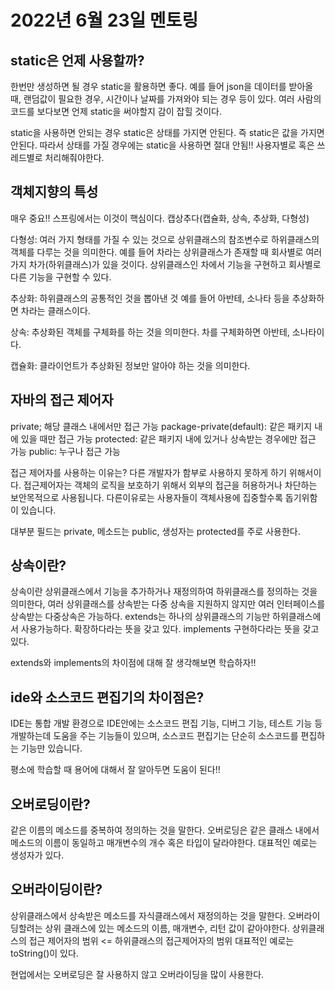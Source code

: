 # 2022년 6월 23일 멘토링

## static은 언제 사용할까?
한번만 생성하면 될 경우 static을 활용하면 좋다.
예를 들어 json을 데이터를 받아올 때, 랜덤값이 필요한 경우, 시간이나 날짜를 가져와야 되는 경우 등이 있다.
여러 사람의 코드를 보다보면 언제 static을 써야할지 감이 잡힐 것이다.

static을 사용하면 안되는 경우
static은 상태를 가지면 안된다. 즉 static은 값을 가지면 안된다.
따라서 상태를 가질 경우에는 static을 사용하면 절대 안됨!!
사용자별로 혹은 쓰레드별로 처리해줘야한다.

## 객체지향의 특성
매우 중요!! 스프링에서는 이것이 핵심이다.
캡상추다(캡슐화, 상속, 추상화, 다형성)

다형성: 여러 가지 형태를 가질 수 있는 것으로 상위클래스의 참조변수로 하위클래스의 객체를 다루는 것을 의미한다. 
예를 들어 차라는 상위클래스가 존재할 때 회사별로 여러 가지 차가(하위클래스)가 있을 것이다. 상위클래스인 차에서 기능을 구현하고 회사별로 다른 기능을 구현할 수 있다.

추상화: 하위클래스의 공통적인 것을 뽑아낸 것
예를 들어 아반테, 소나타 등을 추상화하면 차라는 클래스이다.

상속: 추상화된 객체를 구체화를 하는 것을 의미한다.
차를 구체화하면 아반테, 소나타이다.

캡슐화: 클라이언트가 추상화된 정보만 알아야 하는 것을 의미한다.

## 자바의 접근 제어자
private; 해당 클래스 내에서만 접근 가능
package-private(default): 같은 패키지 내에 있을 때만 접근 가능
protected: 같은 패키지 내에 있거나 상속받는 경우에만 접근 가능
public: 누구나 접근 가능

접근 제어자를 사용하는 이유는?
다른 개발자가 함부로 사용하지 못하게 하기 위해서이다. 
접근제어자는 객체의 로직을 보호하기 위해서 외부의 접근을 허용하거나 차단하는 보안목적으로 사용됩니다. 다른이유로는 사용자들이 객체사용에 집중할수록 돕기위함이 있습니다.

대부분 필드는 private, 메소드는 public, 생성자는 protected를 주로 사용한다.

## 상속이란?
상속이란 상위클래스에서 기능을 추가하거나 재정의하여 하위클래스를 정의하는 것을 의미한다, 
여러 상위클래스를 상속받는 다중 상속을 지원하지 않지만 여러 인터페이스를 상속받는 다중상속은 가능하다.
extends는 하나의 상위클래스의 기능만 하위클래스에서 사용가능하다. 확장하다라는 뜻을 갖고 있다.
implements 구현하다라는 뜻을 갖고 있다.

extends와 implements의 차이점에 대해 잘 생각해보면 학습하자!!

## ide와 소스코드 편집기의 차이점은?
IDE는 통합 개발 환경으로 IDE안에는 소스코드 편집 기능, 디버그 기능, 테스트 기능 등 개발하는데 도움을 주는 기능들이 있으며, 소스코드 편집기는 단순히 소스코드를 편집하는 기능만 있습니다.

평소에 학습할 때 용어에 대해서 잘 알아두면 도움이 된다!!

## 오버로딩이란?
같은 이름의 메소드를 중복하여 정의하는 것을 말한다.
오버로딩은 같은 클래스 내에서 메소드의 이름이 동일하고 매개변수의 개수 혹은 타입이 달라야한다. 대표적인 예로는 생성자가 있다.

## 오버라이딩이란? 
상위클래스에서 상속받은 메소드를 자식클래스에서 재정의하는 것을 말한다.
오버라이딩할려는 상위 클래스에 있는 메소드의 이름, 매개변수, 리턴 값이 같아야한다.
상위클래스의 접근 제어자의 범위 <= 하위클래스의 접근제어자의 범위
대표적인 예로는 toString()이 있다.

현업에서는 오버로딩은 잘 사용하지 않고 오버라이딩을 많이 사용한다.
